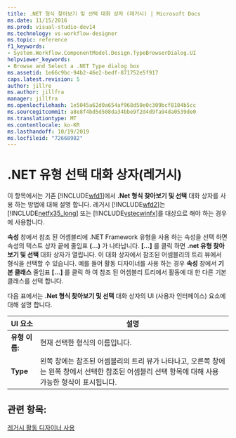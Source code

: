 ```yaml
---
title: .NET 형식 찾아보기 및 선택 대화 상자 (레거시) | Microsoft Docs
ms.date: 11/15/2016
ms.prod: visual-studio-dev14
ms.technology: vs-workflow-designer
ms.topic: reference
f1_keywords:
- System.Workflow.ComponentModel.Design.TypeBrowserDialog.UI
helpviewer_keywords:
- Browse and Select a .NET Type dialog box
ms.assetid: 1e66c9bc-94b2-46e2-bedf-871752e5f917
caps.latest.revision: 5
author: jillre
ms.author: jillfra
manager: jillfra
ms.openlocfilehash: 1e5045a62d0a654af968d50e0c309bcf8104b5cc
ms.sourcegitcommit: a8e8f4bd5d508da34bbe9f2d4d9fa94da0539de0
ms.translationtype: MT
ms.contentlocale: ko-KR
ms.lasthandoff: 10/19/2019
ms.locfileid: "72668982"
---
```

# <a name="browse-and-select-a-net-type-dialog-box-legacy"></a>.NET 유형 선택 대화 상자(레거시)
이 항목에서는 기존 [!INCLUDE[wfd1](../includes/wfd1-md.md)]에서 **.Net 형식 찾아보기 및 선택** 대화 상자를 사용 하는 방법에 대해 설명 합니다. 레거시 [!INCLUDE[wfd2](../includes/wfd2-md.md)]는 [!INCLUDE[netfx35_long](../includes/netfx35-long-md.md)] 또는 [!INCLUDE[vstecwinfx](../includes/vstecwinfx-md.md)]를 대상으로 해야 하는 경우에 사용합니다.

 **속성** 창에서 참조 된 어셈블리에 .NET Framework 유형을 사용 하는 속성을 선택 하면 속성의 텍스트 상자 끝에 줄임표 **(...)** 가 나타납니다. **[...]** 를 클릭 하면 **.net 유형 찾아보기 및 선택** 대화 상자가 열립니다. 이 대화 상자에서 참조된 어셈블리의 트리 뷰에서 형식을 선택할 수 있습니다. 예를 들어 활동 디자이너를 사용 하는 경우 **속성** 창에서 **기본 클래스** 줄임표 **[...]** 를 클릭 하 여 참조 된 어셈블리 트리에서 활동에 대 한 다른 기본 클래스를 선택 합니다.

 다음 표에서는 **.Net 형식 찾아보기 및 선택** 대화 상자의 UI (사용자 인터페이스) 요소에 대해 설명 합니다.

|UI 요소|설명|
|----------------|-----------------|
|**유형 이름:**|현재 선택한 형식의 이름입니다.|
|**Type**|왼쪽 창에는 참조된 어셈블리의 트리 뷰가 나타나고, 오른쪽 창에는 왼쪽 창에서 선택한 참조된 어셈블리 선택 항목에 대해 사용 가능한 형식이 표시됩니다.|

## <a name="see-also"></a>관련 항목:
 [레거시 활동 디자이너 사용](../workflow-designer/using-the-legacy-activity-designer.md)